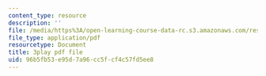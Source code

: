 ```yaml
---
content_type: resource
description: ''
file: /media/https%3A/open-learning-course-data-rc.s3.amazonaws.com/res-ll-005-mathematics-of-big-data-and-machine-learning-january-iap-2020/96b5fb53e95d7a96cc5fcf4c57fd5ee8_5RqTJWf1l_A.pdf
file_type: application/pdf
resourcetype: Document
title: 3play pdf file
uid: 96b5fb53-e95d-7a96-cc5f-cf4c57fd5ee8
---
```

